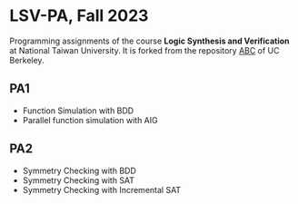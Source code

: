 # LSV-PA, Fall 2023
Programming assignments of the course **Logic Synthesis and Verification** at National Taiwan University.
It is forked from the repository [ABC](https://github.com/berkeley-abc/abc) of UC Berkeley.

## PA1
- Function Simulation with BDD
- Parallel function simulation with AIG

## PA2
- Symmetry Checking with BDD
- Symmetry Checking with SAT
- Symmetry Checking with Incremental SAT
